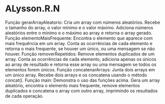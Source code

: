 # ALysson.R.N  

 Função gerarArrayAleatorio: Cria um array com números aleatórios. Recebe o tamanho do array, o valor mínimo e o valor máximo. Adiciona números aleatórios entre o mínimo e o máximo ao array e retorna o array gerado.
 Função elementoMaisFrequente: Encontra o elemento que aparece com mais frequência em um array. Conta as ocorrências de cada elemento e retorna o mais frequente, se houver um único, ou uma mensagem se não houver.
 Função removerRepetidos: Remove elementos duplicados de um array. Conta as ocorrências de cada elemento, adiciona apenas os únicos ao 
 array de resultado e retorna esse array ou uma mensagem se todos os elementos forem únicos.
Função concatenarArrays: Junta dois arrays em um único array. Recebe dois arrays e os concatena usando o método concat().
Função main: Demonstra o uso das funções acima. Gera um array aleatório, encontra o elemento mais frequente, remove elementos duplicados e concatena o array com outro array, imprimindo os resultados de cada operação.

